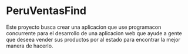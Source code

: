 # PeruVentasFind
Este proyecto busca crear una aplicacion que use programacon concurrente para el desarrollo de una aplicacion web que ayude a gente que deseea vender sus productos por al estado para encontrar la mejor manera de hacerlo.

